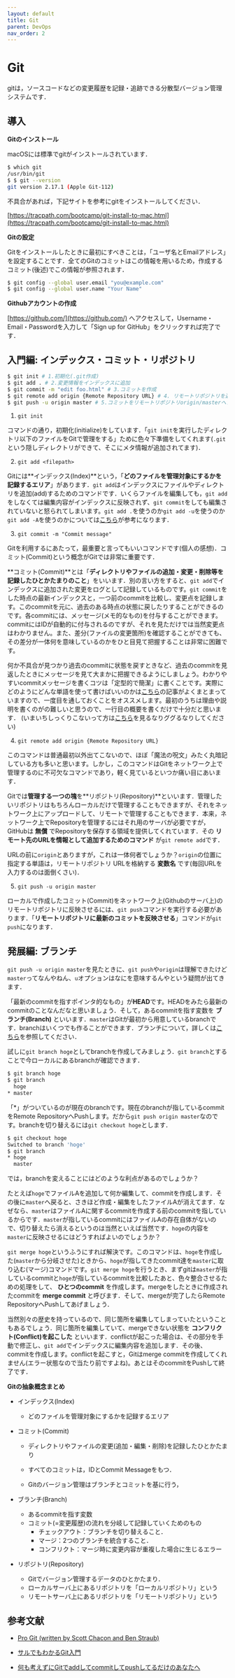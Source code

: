 ```yaml
---
layout: default
title: Git
parent: DevOps
nav_order: 2
---
```


# Git

gitは，ソースコードなどの変更履歴を記録・追跡できる分散型バージョン管理システムです．



## 導入



**Gitのインストール**

macOSには標準でgitがインストールされています．

```bash
$ which git
/usr/bin/git
$ $ git --version
git version 2.17.1 (Apple Git-112)
```

不具合があれば，下記サイトを参考にgitをインストールしてください．

[https://tracpath.com/bootcamp/git-install-to-mac.html](https://tracpath.com/bootcamp/git-install-to-mac.html)



**Gitの設定**

Gitをインストールしたときに最初にすべきことは，「ユーザ名とEmailアドレス」を設定することです．全てのGitのコミットはこの情報を用いるため，作成するコミット(後述)でこの情報が参照されます．

```bash
$ git config --global user.email "you@example.com"
$ git config --global user.name "Your Name"
```



**Githubアカウントの作成**

[https://github.com/](https://github.com/) へアクセスして，Username・Email・Passwordを入力して「Sign up for GitHub」をクリックすれば完了です．





## 入門編: インデックス・コミット・リポジトリ



```bash
$ git init # 1.初期化(.git作成)
$ git add . # 2.変更情報をインデックスに追加
$ git commit -m "edit foo.html" # 3.コミットを作成
$ git remote add origin {Remote Repository URL} # 4. リモートリポジトリを追加
$ git push -u origin master # 5.コミットをリモートリポジトリorigin/masterへプッシュ
```



1. `git init`

コマンドの通り，初期化(initialize)をしています．「`git init`を実行したディレクトリ以下のファイルをGitで管理をする」ために色々下準備をしてくれます(`.git`という隠しディレクトリができて、そこにメタ情報が追加されてます)．



2. `git add <filepath>`

Gitには**インデックス(Index)**という，「**どのファイルを管理対象にするかを記録するエリア**」があります．`git add`はインデックスにファイルやディレクトリを追加(add)するためのコマンドです．いくらファイルを編集しても，`git add`をしなくては編集内容がインデックスに反映されず、`git commit`をしても編集されていないと怒られてしまいます。`git add .`を使うのか`git add -u`を使うのか`git add -A`を使うのかについては[こちら](https://qiita.com/YusukeHigaki/items/06e38eec96387d408780)が参考になります．



3. `git commit -m "Commit message"`

Gitを利用するにあたって，最重要と言ってもいいコマンドです(個人の感想)．コミット(Commit)という概念がGitでは非常に重要です．

**コミット(Commit)**とは「**ディレクトリやファイルの追加・変更・削除等を記録したひとかたまりのこと**」をいいます．別の言い方をすると、`git add`でインデックスに追加された変更をログとして記録しているものです。`git commit`をした時点の最新インデックスと，一つ前のcommitを比較し、変更点を記録します。このcommitを元に、過去のある時点の状態に戻したりすることができるのです。各commitには、メッセージ(メモ的なもの)を付与することができます。commitにはIDが自動的に付与されるのですが、それを見ただけでは当然変更点はわかりません。また、差分(ファイルの変更箇所)を確認することができても、その差分が一体何を意味しているのかをひと目見て把握することは非常に困難です。

何か不具合が見つかり過去のcommitに状態を戻すときなど、過去のcommitを見返したときにメッセージを見て大まかに把握できるようにしましょう。わかりやすいcommitメッセージを書くコツは「定型的で簡潔」に書くことです。実際にどのようにどんな単語を使って書けばいいのかは[こちら](https://qiita.com/itosho/items/9565c6ad2ffc24c09364)の記事がよくまとまっていますので、一度目を通しておくことをオススメします。最初のうちは理由や説明を書くのがの難しいと思うので、一行目の概要を書くだけで十分だと思います．
(いまいちしっくりこないって方は[こちら](https://backlog.com/ja/git-tutorial/intro/intro1_3.html)を見るなりググるなりしてください)



4. `git remote add origin {Remote Repository URL} `

このコマンドは普通最初以外出てこないので、ほぼ「魔法の呪文」みたく丸暗記している方も多いと思います。しかし，このコマンドはGitをネットワーク上で管理するのに不可欠なコマンドであり，軽く見ているといつか痛い目にあいます．

Gitでは**管理する一つの塊**を**リポジトリ(Repository)**といいます．管理したいリポジトリはもちろんローカルだけで管理することもできますが、それをネットワーク上にアップロードして、リモートで管理することもできます．本来，ネットワーク上でRepositoryを管理するにはそれ用のサーバが必要ですが，GitHubは **無償** でRepositoryを保存する領域を提供してくれています．その **リモート先のURLを情報として追加するためのコマンド** が`git remote add`です．

URLの前に`origin`とありますが，これは一体何者でしょうか？`origin`の位置に指定する単語は，リモートリポジトリ URLを格納する **変数名** です(毎回URLを入力するのは面倒くさい)．



5. `git push -u origin master`

ローカルで作成したコミット(Commit)をネットワーク上(Githubのサーバ上)のリモートリポジトリに反映させるには、`git push`コマンドを実行する必要があります．「**リモートリポジトリに最新のコミットを反映させる**」コマンドが`git push`になります．





## 発展編: ブランチ

`git push -u origin master`を見たときに、`git push`や`origin`は理解できたけど`master`ってなんやねん、`u`オプションはなにを意味するんやという疑問が出てきます．

「最新のcommitを指すポインタ的なもの」が**HEAD**です。HEADをみたら最新のcommitのことなんだなと思いましょう．そして，あるcommitを指す変数を **ブランチ(Branch)** といいます．`master`はGitが最初から用意しているbranchです．branchはいくつでも作ることができます．ブランチについて，詳しくは[こちら](https://backlog.com/ja/git-tutorial/stepup/01/)を参照してください．



試しに`git branch hoge`としてbranchを作成してみましょう．`git branch`とすることで今ローカルにあるbranchが確認できます．

```bash
$ git branch hoge
$ git branch
  hoge
* master
```

「*」がついているのが現在のbranchです。現在のbranchが指しているcommitをRemote RepositoryへPushします。だから`git push origin master`なのです。branchを切り替えるには`git checkout hoge`とします．

```bash
$ git checkout hoge
Switched to branch 'hoge'
$ git branch
* hoge
  master
```



では，branchを変えることにはどのような利点があるのでしょうか？



たとえば`hoge`でファイルAを追加して何か編集して、commitを作成します．その後に`master`へ戻ると、さきほど作成・編集をしたファイルAが消えてます．なぜなら、`master`はファイルAに関するcommitを作成する前のcommitを指しているからです．`master`が指しているcommitにはファイルAの存在自体がないので、切り替えたら消えるというのは当然といえば当然です．`hoge`の内容を`master`に反映させるにはどうすればよいのでしょうか？



`git merge hoge`というふうにすれば解決です。このコマンドは、`hoge`を作成した(`master`から分岐させた)ときから、`hoge`が指してきたcommit達を`master`に取り込む(マージ)コマンドです。`git merge hoge`を行うとき、まずgitは`master`が指しているcommitと`hoge`が指しているcommitを比較したあと、色々整合させるための処理をして、 **ひとつのcommit** を作成します。mergeをしたときに作成されたcommitを **merge commit** と呼びます．そして、mergeが完了したらRemote RepositoryへPushしてあげましょう．

当然別々の歴史を持っているので、同じ箇所を編集してしまっていたということもあるでしょう．同じ箇所を編集していて、mergeできない状態を **コンフリクト(Conflict)を起こした** といいます．conflictが起こった場合は、その部分を手動で修正し、`git add`でインデックスに編集内容を追加します．その後、commitを作成します。conflictを起こすと，Gitはmerge commitを作成してくれません(エラー状態なので当たり前ですよね)。あとはそのcommitをPushして終了です．



**Gitの抽象概念まとめ**

- インデックス(Index)

  - どのファイルを管理対象にするかを記録するエリア

- コミット(Commit)

  - ディレクトリやファイルの変更(追加・編集・削除)を記録したひとかたまり

  - すべてのコミットは，IDとCommit Messageをもつ．
  - Gitのバージョン管理はブランチとコミットを基に行う，

- ブランチ(Branch)

  - あるcommitを指す変数
  - コミット(=変更履歴)の流れを分岐して記録していくためのもの
    - チェックアウト：ブランチを切り替えること．
    - マージ：2つのブランチを統合すること．
    - コンフリクト：マージ時に変更内容が重複した場合に生じるエラー

- リポジトリ(Repository)

  - Gitでバージョン管理するデータのひとかたまり．
  - ローカルサーバ上にあるリポジトリを「ローカルリポジトリ」という
  - リモートサーバ上にあるリポジトリを「リモートリポジトリ」という





## 参考文献

- [Pro Git (written by Scott Chacon and Ben Straub)](https://git-scm.com/book/ja/v2)
- [サルでもわかるGit入門](https://backlog.com/ja/git-tutorial)

- [何も考えずにGitでaddしてcommitしてpushしてるだけのあなたへ](https://oldbigbuddha.dev/post/for-git-beginners/)
